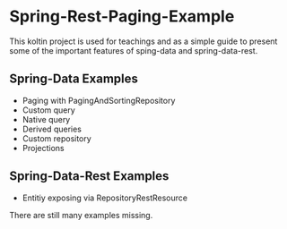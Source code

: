 # Spring-Rest-Paging-Example

This koltin project is used for teachings and as a simple guide to present some of the important features of sping-data and spring-data-rest.

## Spring-Data Examples
* Paging with PagingAndSortingRepository
* Custom query
* Native query
* Derived queries
* Custom repository
* Projections

## Spring-Data-Rest Examples
* Entitiy exposing via RepositoryRestResource


There are still many examples missing.
